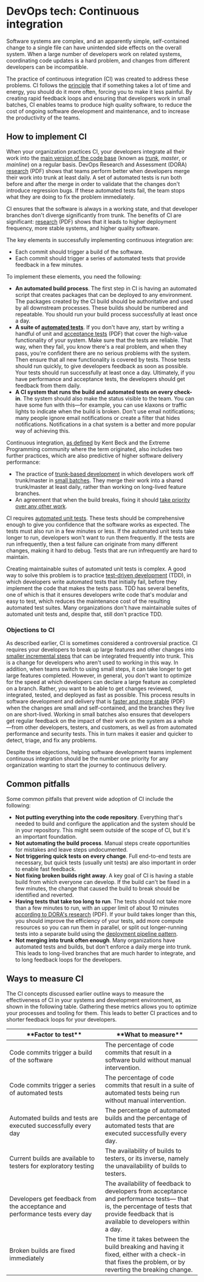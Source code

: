 #  DevOps tech: Continuous integration
Software systems are complex, and an apparently simple, self-contained change to a single file can have unintended side effects on the overall system. When a large number of developers work on related systems, coordinating code updates is a hard problem, and changes from different developers can be incompatible.

The practice of continuous integration (CI) was created to address these problems. CI follows the [principle](https://martinfowler.com/articles/originalContinuousIntegration.html) that if something takes a lot of time and energy, you should do it more often, forcing you to make it less painful. By creating rapid feedback loops and ensuring that developers work in small batches, CI enables teams to produce high quality software, to reduce the cost of ongoing software development and maintenance, and to increase the productivity of the teams.

## [](#top_of_page)How to implement CI

When your organization practices CI, your developers integrate all their work into the [main version of the code base](https://cloud.google.com/solutions/devops/devops-tech-trunk-based-development) (known as [_trunk_](https://cloud.google.com/solutions/devops/devops-tech-trunk-based-development), _master_, or _mainline_) on a regular basis. DevOps Research and Assessment (DORA) [research](https://services.google.com/fh/files/misc/state-of-devops-2015.pdf#page=20) (PDF) shows that teams perform better when developers merge their work into trunk at least daily. A set of automated tests is run both before and after the merge in order to validate that the changes don't introduce regression bugs. If these automated tests fail, the team stops what they are doing to fix the problem immediately.

CI ensures that the software is always in a working state, and that developer branches don't diverge significantly from trunk. The benefits of CI are significant: [research](https://services.google.com/fh/files/misc/state-of-devops-2015.pdf#page=16) (PDF) shows that it leads to higher deployment frequency, more stable systems, and higher quality software.

The key elements in successfully implementing continuous integration are:

*   Each commit should trigger a build of the software.
*   Each commit should trigger a series of automated tests that provide feedback in a few minutes.

To implement these elements, you need the following:

*   **An automated build process**. The first step in CI is having an automated script that creates packages that can be deployed to any environment. The packages created by the CI build should be authoritative and used by all downstream processes. These builds should be numbered and repeatable. You should run your build process successfully at least once a day.
*   **A suite of [automated tests](https://cloud.google.com/solutions/devops/devops-tech-test-automation)**. If you don't have any, start by writing a handful of unit and [acceptance tests](https://services.google.com/fh/files/misc/state-of-devops-2014.pdf#page=14) (PDF) that cover the high-value functionality of your system. Make sure that the tests are reliable. That way, when they fail, you know there's a real problem, and when they pass, you're confident there are no serious problems with the system. Then ensure that all new functionality is covered by tests. Those tests should run quickly, to give developers feedback as soon as possible. Your tests should run successfully at least once a day. Ultimately, if you have performance and acceptance tests, the developers should get feedback from them daily.
*   **A CI system that runs the build and automated tests on every check-in**. The system should also make the status visible to the team. You can have some fun with this—for example, you can use klaxons or traffic lights to indicate when the build is broken. Don't use email notifications; many people ignore email notifications or create a filter that hides notifications. Notifications in a chat system is a better and more popular way of achieving this.

Continuous integration, [as defined](https://www.martinfowler.com/articles/continuousIntegration.html) by Kent Beck and the Extreme Programming community where the term originated, also includes two further practices, which are also predictive of higher software delivery performance:

*   The practice of [trunk-based development](https://cloud.google.com/solutions/devops/devops-tech-trunk-based-development) in which developers work off trunk/master in [small batches](https://cloud.google.com/solutions/devops/devops-process-working-in-small-batches). They merge their work into a shared trunk/master at least daily, rather than working on long-lived feature branches.
*   An agreement that when the build breaks, fixing it should [take priority over any other work](https://cloud.google.com/solutions/devops/devops-tech-trunk-based-development).

CI requires [automated unit tests](https://cloud.google.com/solutions/devops/devops-tech-test-automation). These tests should be comprehensive enough to give you confidence that the software works as expected. The tests must also run in a few minutes or less. If the automated unit tests take longer to run, developers won't want to run them frequently. If the tests are run infrequently, then a test failure can originate from many different changes, making it hard to debug. Tests that are run infrequently are hard to maintain.

Creating maintainable suites of automated unit tests is complex. A good way to solve this problem is to practice [test-driven development](https://wikipedia.org/wiki/Test-driven_development) (TDD), in which developers write automated tests that initially fail, before they implement the code that makes the tests pass. TDD has several benefits, one of which is that it ensures developers write code that's modular and easy to test, which reduces the maintenance cost of the resulting automated test suites. Many organizations don't have maintainable suites of automated unit tests and, despite that, still don't practice TDD.

### Objections to CI

As described earlier, CI is sometimes considered a controversial practice. CI requires your developers to break up large features and other changes into [smaller incremental steps](https://cloud.google.com/solutions/devops/devops-process-working-in-small-batches) that can be integrated frequently into trunk. This is a change for developers who aren't used to working in this way. In addition, when teams switch to using small steps, it can take longer to get large features completed. However, in general, you don't want to optimize for the speed at which developers can declare a large feature as completed on a branch. Rather, you want to be able to get changes reviewed, integrated, tested, and deployed as fast as possible. This process results in software development and delivery that is [faster and more stable](https://services.google.com/fh/files/misc/state-of-devops-2016.pdf#page=35) (PDF) when the changes are small and self-contained, and the branches they live on are short-lived. Working in small batches also ensures that developers get regular feedback on the impact of their work on the system as a whole—from other developers, testers, and customers, as well as from automated performance and security tests. This in turn makes it easier and quicker to detect, triage, and fix any problems.

Despite these objections, helping software development teams implement continuous integration should be the number one priority for any organization wanting to start the journey to continuous delivery.

## [](#top_of_page)Common pitfalls

Some common pitfalls that prevent wide adoption of CI include the following:

*   **Not putting everything into the code repository**. Everything that's needed to build and configure the application and the system should be in your repository. This might seem outside of the scope of CI, but it's an important foundation.
*   **Not automating the build process**. Manual steps create opportunities for mistakes and leave steps undocumented.
*   **Not triggering quick tests on every change**. Full end-to-end tests are necessary, but quick tests (usually unit tests) are also important in order to enable fast feedback.
*   **Not fixing broken builds right away**. A key goal of CI is having a stable build from which everyone can develop. If the build can't be fixed in a few minutes, the change that caused the build to break should be identified and reverted.
*   **Having tests that take too long to run**. The tests should not take more than a few minutes to run, with an upper limit of about 10 minutes [according to DORA's research](https://services.google.com/fh/files/misc/state-of-devops-2018.pdf#page=56) (PDF). If your build takes longer than this, you should improve the efficiency of your tests, add more compute resources so you can run them in parallel, or split out longer-running tests into a separate build using the [deployment pipeline pattern](https://continuousdelivery.com/implementing/patterns/#the-deployment-pipeline).
*   **Not merging into trunk often enough**. Many organizations have automated tests and builds, but don't enforce a daily merge into trunk. This leads to long-lived branches that are much harder to integrate, and to long feedback loops for the developers.

## [](#top_of_page)Ways to measure CI

The CI concepts discussed earlier outline ways to measure the effectiveness of CI in your systems and development environment, as shown in the following table. Gathering these metrics allows you to optimize your processes and tooling for them. This leads to better CI practices and to shorter feedback loops for your developers.

<div class="devsite-table-wrapper">

<table><colgroup><col width="50%"> <col width="50%"></colgroup> 

<thead>

<tr>

<th>**Factor to test**</th>

<th>**What to measure**</th>

</tr>

</thead>

<tbody>

<tr>

<td>Code commits trigger a build of the software</td>

<td>The percentage of code commits that result in a software build without manual intervention.</td>

</tr>

<tr>

<td>Code commits trigger a series of automated tests</td>

<td>The percentage of code commits that result in a suite of automated tests being run without manual intervention.</td>

</tr>

<tr>

<td>Automated builds and tests are executed successfully every day</td>

<td>The percentage of automated builds and the percentage of automated tests that are executed successfully every day.</td>

</tr>

<tr>

<td>Current builds are available to testers for exploratory testing</td>

<td>The availability of builds to testers, or its inverse, namely the unavailability of builds to testers.</td>

</tr>

<tr>

<td>Developers get feedback from the acceptance and performance tests every day</td>

<td>The availability of feedback to developers from acceptance and performance tests— that is, the percentage of tests that provide feedback that is available to developers within a day.</td>

</tr>

<tr>

<td>Broken builds are fixed immediately</td>

<td>The time it takes between the build breaking and having it fixed, either with a check-in that fixes the problem, or by reverting the breaking change.</td>

</tr>

</tbody>

</table>

</div>
